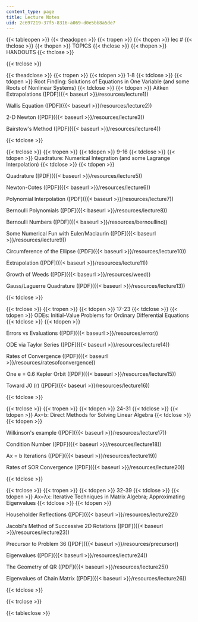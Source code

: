 ```yaml
---
content_type: page
title: Lecture Notes
uid: 2c697219-37f5-8316-a069-d0e5bb8a5de7
---
```


{{< tableopen >}}
{{< theadopen >}}
{{< tropen >}}
{{< thopen >}}
lec #
{{< thclose >}}
{{< thopen >}}
TOPICS
{{< thclose >}}
{{< thopen >}}
HANDOUTS
{{< thclose >}}

{{< trclose >}}

{{< theadclose >}}
{{< tropen >}}
{{< tdopen >}}
1-8
{{< tdclose >}}
{{< tdopen >}}
Root Finding: Solutions of Equations in One Variable (and some Roots of Nonlinear Systems)
{{< tdclose >}}
{{< tdopen >}}
Aitken Extrapolations ([PDF]({{< baseurl >}}/resources/lecture1))

Wallis Equation ([PDF]({{< baseurl >}}/resources/lecture2))

2-D Newton ([PDF]({{< baseurl >}}/resources/lecture3))

Bairstow's Method ([PDF]({{< baseurl >}}/resources/lecture4))


{{< tdclose >}}

{{< trclose >}}
{{< tropen >}}
{{< tdopen >}}
9-16
{{< tdclose >}}
{{< tdopen >}}
Quadrature: Numerical Integration (and some Lagrange Interpolation)
{{< tdclose >}}
{{< tdopen >}}


Quadrature ([PDF]({{< baseurl >}}/resources/lecture5))

Newton-Cotes ([PDF]({{< baseurl >}}/resources/lecture6))

Polynomial Interpolation ([PDF]({{< baseurl >}}/resources/lecture7))

Bernoulli Polynomials ([PDF]({{< baseurl >}}/resources/lecture8))

Bernoulli Numbers ([PDF]({{< baseurl >}}/resources/bernoullino))

Some Numerical Fun with Euler/Maclaurin ([PDF]({{< baseurl >}}/resources/lecture9))

Circumference of the Ellipse ([PDF]({{< baseurl >}}/resources/lecture10))

Extrapolation ([PDF]({{< baseurl >}}/resources/lecture11))

Growth of Weeds ([PDF]({{< baseurl >}}/resources/weed))

Gauss/Laguerre Quadrature ([PDF]({{< baseurl >}}/resources/lecture13))


{{< tdclose >}}

{{< trclose >}}
{{< tropen >}}
{{< tdopen >}}
17-23
{{< tdclose >}}
{{< tdopen >}}
ODEs: Initial-Value Problems for Ordinary Differential Equations
{{< tdclose >}}
{{< tdopen >}}


Errors vs Evaluations ([PDF]({{< baseurl >}}/resources/error))

ODE via Taylor Series ([PDF]({{< baseurl >}}/resources/lecture14))

Rates of Convergence ([PDF]({{< baseurl >}}/resources/ratesofconvergence))

One e = 0.6 Kepler Orbit ([PDF]({{< baseurl >}}/resources/lecture15))

Toward J0 (r) ([PDF]({{< baseurl >}}/resources/lecture16))


{{< tdclose >}}

{{< trclose >}}
{{< tropen >}}
{{< tdopen >}}
24-31
{{< tdclose >}}
{{< tdopen >}}
Ax=b: Direct Methods for Solving Linear Algebra
{{< tdclose >}}
{{< tdopen >}}


Wilkinson's example ([PDF]({{< baseurl >}}/resources/lecture17))

Condition Number ([PDF]({{< baseurl >}}/resources/lecture18))

Ax = b Iterations ([PDF]({{< baseurl >}}/resources/lecture19))

Rates of SOR Convergence ([PDF]({{< baseurl >}}/resources/lecture20))


{{< tdclose >}}

{{< trclose >}}
{{< tropen >}}
{{< tdopen >}}
32-39
{{< tdclose >}}
{{< tdopen >}}
Ax=λx: Iterative Techniques in Matrix Algebra; Approximating Eigenvalues
{{< tdclose >}}
{{< tdopen >}}


Householder Reflections ([PDF]({{< baseurl >}}/resources/lecture22))

Jacobi's Method of Successive 2D Rotations ([PDF]({{< baseurl >}}/resources/lecture23))

Precursor to Problem 36 ([PDF]({{< baseurl >}}/resources/precursor))

Eigenvalues ([PDF]({{< baseurl >}}/resources/lecture24))

The Geometry of QR ([PDF]({{< baseurl >}}/resources/lecture25))

Eigenvalues of Chain Matrix ([PDF]({{< baseurl >}}/resources/lecture26))


{{< tdclose >}}

{{< trclose >}}

{{< tableclose >}}